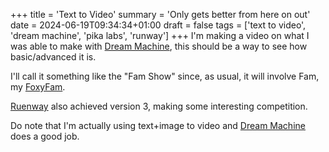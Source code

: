 +++
title = 'Text to Video'
summary = 'Only gets better from here on out'
date = 2024-06-19T09:34:34+01:00
draft = false
tags = ['text to video', 'dream machine', 'pika labs', 'runway']
+++
I'm making a video on what I was able to make with [Dream Machine](https://lumalabs.ai/dream-machine), this should be a way to see how basic/advanced it is.

I'll call it something like the "Fam Show" since, as usual, it will involve Fam, my [FoxyFam](https://www.foxyfam.io/).

[Ruenway](https://runwayml.com/) also achieved version 3, making some interesting competition.

Do note that I'm actually using text+image to video and [Dream Machine](https://lumalabs.ai/dream-machine) does a good job.
